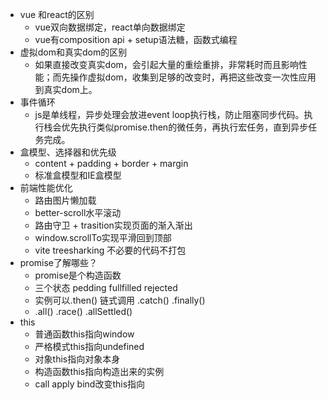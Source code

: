 - vue 和react的区别
  - vue双向数据绑定，react单向数据绑定
  - vue有composition api + setup语法糖，函数式编程
- 虚拟dom和真实dom的区别
  - 如果直接改变真实dom，会引起大量的重绘重排，非常耗时而且影响性能；而先操作虚拟dom，收集到足够的改变时，再把这些改变一次性应用到真实dom上。
- 事件循环
  - js是单线程，异步处理会放进event loop执行栈，防止阻塞同步代码。执行栈会优先执行类似promise.then的微任务，再执行宏任务，直到异步任务完成。
- 盒模型、选择器和优先级
  - content + padding + border + margin  
  - 标准盒模型和IE盒模型  
- 前端性能优化
  - 路由图片懒加载
  - better-scroll水平滚动
  - 路由守卫 + trasition实现页面的渐入渐出
  - window.scrollTo实现平滑回到顶部
  - vite treesharking 不必要的代码不打包  
- promise了解哪些？
  - promise是个构造函数 
  - 三个状态 pedding fullfilled rejected  
  - 实例可以.then() 链式调用 .catch() .finally() 
  - .all() .race() .allSettled()  
- this
  - 普通函数this指向window
  - 严格模式this指向undefined
  - 对象this指向对象本身
  - 构造函数this指向构造出来的实例
  - call apply bind改变this指向  